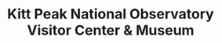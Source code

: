 ---
layout: repo
title: "Kitt Peak National Observatory Visitor Center & Museum"
id: 12981
permalink: repos/12981/
---